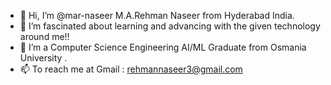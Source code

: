 - 👋 Hi, I’m @mar-naseer M.A.Rehman Naseer from Hyderabad India.
- 👀 I’m fascinated about learning and advancing with the given technology around me!!
- 🌱 I’m a Computer Science Engineering AI/ML Graduate from Osmania University .
- 📫 To reach me at Gmail : rehmannaseer3@gmail.com

<!---
mar-naseer/mar-naseer is a ✨ special ✨ repository because its `README.md` (this file) appears on your GitHub profile.
You can click the Preview link to take a look at your changes.
--->
